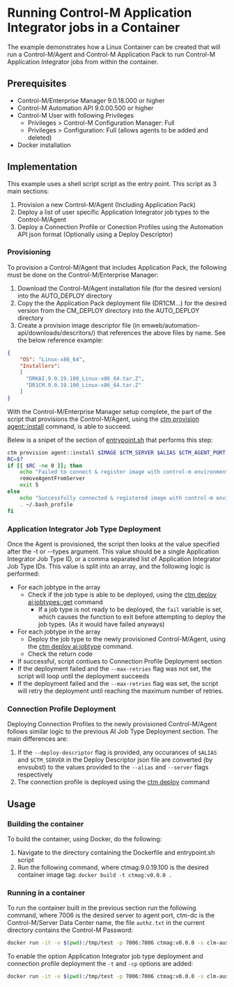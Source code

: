 # Running Control-M Application Integrator jobs in a Container

The example demonstrates how a Linux Container can be created that will run a Control-M/Agent and Control-M Application Pack to run Control-M Application Integrator jobs from within the container.

## Prerequisites

* Control-M/Enterprise Manager 9.0.18.000 or higher
* Control-M Automation API 9.0.00.500 or higher
* Control-M User with following Privileges
  * Privileges > Control-M Configuration Manager: Full
  * Privileges > Configuration: Full (allows agents to be added and deleted)
* Docker installation

## Implementation

This example uses a shell script script as the entry point. This script as 3 main sections:

1. Provision a new Control-M/Agent (Including Application Pack)
2. Deploy a list of user specific Application Integrator job types to the Control-M/Agent
3. Deploy a Connection Profile or Conection Profiles using the Automation API json format (Optionally using a Deploy Descriptor)

### Provisioning

To provision a Control-M/Agent that includes Application Pack, the following must be done on the Control-M/Enterprise Manager:

  1. Download the Control-M/Agent installation file (for the desired version) into the AUTO_DEPLOY directory  
  2. Copy the the Application Pack deployment file (DR1CM...) for the desired version from the CM_DEPLOY directory into the AUTO_DEPLOY directory  
  3. Create a provision image descriptor file (in emweb/automation-api/downloads/descritors/) that references the above files by name. See the below reference example:

  ```json
  {
      "OS": "Linux-x86_64",
      "Installers":
      [
        "DRKAI.9.0.19.100_Linux-x86_64.tar.Z",
        "DR1CM.9.0.19.100_Linux-x86_64.tar.Z"
      ]
  }
  ```

With the Control-M/Enterprise Manager setup complete, the part of the script that provisions the Control-M/Agent, using the [ctm provision agent::install](https://docs.bmc.com/docs/automation-api/9019100monthly/provision-service-872868763.html#Provisionservice-provUpgrade_installprovisionupgrade::install) command, is able to succeed.

Belew is a snipet of the section of [entrypoint.sh](./entrypoint.sh#L318-327) that performs this step:

```bash
ctm provision agent::install $IMAGE $CTM_SERVER $ALIAS $CTM_AGENT_PORT -f /tmp/provision_config.json
RC=$?
if [[ $RC -ne 0 ]]; then
    echo "Failed to connect & register image with control-m environment ($RC)"
    removeAgentFromServer
    exit 5
else
    echo "Successfully connected & registered image with control-m environment"
    . ~/.bash_profile
fi
```

### Application Integrator Job Type Deployment

Once the Agent is provisioned, the script then looks at the value specified after the -t or --types argument. This value should be a single Application Integrator Job Type ID, or a comma separated list of Application Integrator Job Type IDs. This value is split into an array, and the following logic is performed:

* For each jobtype in the array
  * Check if the job type is able to be deployed, using the [ctm deploy ai:jobtypes::get](https://docs.bmc.com/docs/automation-api/9019100monthly/deploy-service-872868746.html#Deployservice-AI_getdeployai:jobtypes::get) command
    * If a job type is not ready to be deployed, the `fail` variable is set, which causes the function to exit before attempting to deploy the job types. (As it would have failed anyways)
* For each jobtype in the array
  * Deploy the job type to the newly provisioned Control-M/Agent, using the [ctm deploy ai:jobtype](https://docs.bmc.com/docs/automation-api/9019100monthly/deploy-service-872868746.html#Deployservice-AI_deploydeployai:jobtype) command.
  * Check the return code
* If successful, script contiues to Connection Profile Deployment section
* If the deployment failed and the `--max-retries` flag was not set, the script will loop until the deployment succeeds
* If the deployment failed and the `--max-retries` flag was set, the script will retry the deployment until reaching the maximum number of retries.

### Connection Profile Deployment

Deploying Connection Profiles to the newly provisioned Control-M/Agent follows similar logic to the previous AI Job Type Deployment section. The main differences are:

1. If the `--deploy-descriptor` flag is provided, any occurances of `$ALIAS` and `$CTM_SERVER` in the Deploy Descriptor json file are converted (by envsubst) to the values provided to the `--alias` and `--server` flags respectively
2. The connection profile is deployed using the [ctm deploy](https://docs.bmc.com/docs/automation-api/9019100monthly/deploy-service-872868746.html#Deployservice-deploy) command

## Usage

### Building the container

To build the container, using Docker, do the following:

1. Navigate to the directory containing the Dockerfile and entrypoint.sh script
2. Run the following command, where ctmag:9.0.19.100 is the desired container image tag: `docker build -t ctmag:v0.0.0 .`

### Running in a container

To run the container built in the previous section run the following command, where 7006 is the desired server to agent port, ctm-dc is the Control-M/Server Data Center name, the file `authz.txt` in the current directory contains the Control-M Password:

```bash
docker run -it -v $(pwd):/tmp/test -p 7006:7006 ctmag:v0.0.0 -s clm-aus-t5eocu -e https://clm-aus-trvt6e.bmc.com:8443/automation-api -p 7006 -u emuser -pf /tmp/test/authz.txt -a $HOSTNAME -i AppPack9191.Linux
```

To enable the option Application Integrator job type deployment and connection profile deployment the `-t` and `-cp` options are added:

```bash
docker run -it -v $(pwd):/tmp/test -p 7006:7006 ctmag:v0.0.0 -s clm-aus-t5eocu -e https://clm-aus-trvt6e.bmc.com:8443/automation-api -p 7006 -u emuser -pf /tmp/test/authz.txt -a $HOSTNAME -i AppPack9191.Linux -t ECHOAPI -cp /tmp/test/conn-profiles.json
```
